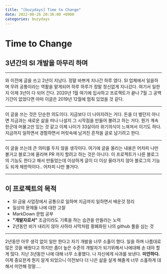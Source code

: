 ```yaml
---
title: "[buzydays] Time to Change"
date: 2022-08-26 20:36:00 +0900
categories: buzydays
---
```


# Time to Change
## 3년간의 SI 개발을 마무리 하며

***
와 이전에 글을 쓰고 2년이 지났다. 정말 바쁘게 지나간 하루 였다. SI 업체에서 일을하며 무려 공통이라는 역활을 맡게되어 하루 하루가 정말 정신없게 지나갔다. 여기서 일한지 이제 3년이 다 되어 간다. 2020년 1월 여기에 입사하고 프로젝트가 끝나 7월 그 공백기간이 없었다면 아마 이글은 2019년 12월에 멈춰 있었을 것 같다. 
***
이 글을 쓰는 것은 단순한 의도이다. 지금보다 더 나아지려는 거다. 돈을 더 벌던지 아니면 지금과는 새로운 삶을 떠나 나설지 그 시작점을 만들어 볼려고 하는 거다. 뭔가 계속 한군데 머물고만 있는 것 같고 이제 나이가 33살이라 위기의식이 느껴져서 이기도 하다.
지금까지 일하면서 경험하면서 머릿속에 남겨진 흔적을 글로 남기려고 한다.
***
이 글을 쓰는데 큰 의미를 두지 않을 생각이다. 여기에 글을 올리는 내용은 어차피 나만 볼거고 블로그에 올리며 PR 까지 할려고 하는 것은 아니다. 이 프로젝트가 나른 블로그의 기능도 한다고 해서 만들었는데 이상하게 글이 더 이상 올라가지 않아 블로그의 기능도 되게 제한적이다.. 어차피 나만 볼거다. 
***
## 이 프로젝트의 목적

- SI 금융 사업장에서 공통으로 일하며 지금까지 일하면서 배운것 정리
- 일상의 문제들 나에 대한 고찰
- MarkDown 문법 공부
- **"개발자로서"** 조금이라도 기록을 하는 습관을 만들러는 노력
- 2년동안 비가 내리지 않아 사하라 사막처럼 황폐화된 나의 github 풀을 심는 것
***
2년동안 아무 생각 없이 일만 한다고 자기 개발을 너무 소홀이 했다.
일을 하며 나름대로 많은 것을 배웠다고 하지만 좀더 높은 수준의 개발자가 되기위해서 나에대해 손 대야 할게 많다. 지난 3년동안 나에 대해 너무 소홓했다. 나 자신에게 사과를 보낸다. **미안하다.** 이제 중요한게 뭔지 알게 되었으니 이전보다 더 나은 삶을 살게 해줄게
너무 소홀하게 대해서 미안해 정말....


 